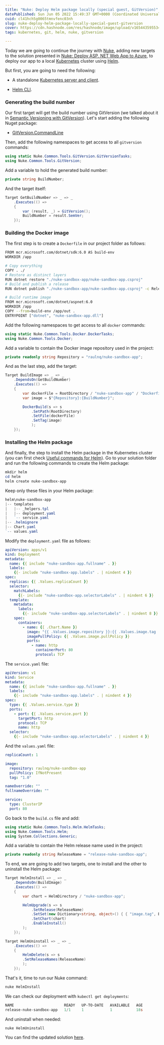 ```yaml
---
title: "Nuke: Deploy Helm package locally (special guest, GitVersion)"
datePublished: Sun Jun 05 2022 15:49:37 GMT+0000 (Coordinated Universal Time)
cuid: cl41hch5g0065tmnvfenc03nh
slug: nuke-deploy-helm-package-locally-special-guest-gitversion
cover: https://cdn.hashnode.com/res/hashnode/image/upload/v1654435955345/hJjRLqXjS.png
tags: kubernetes, git, helm, nuke, gitversion

---
```


Today we are going to continue the journey with [Nuke](https://nuke.build/), adding new targets to the solution presented in [Nuke: Deploy ASP. NET Web App to Azure](https://blog.raulnq.com/nuke-deploy-asp-net-web-app-to-azure), to deploy our app to a local [Kubernetes](https://kubernetes.io/) cluster using [Helm](https://helm.sh/).

But first, you are going to need the following:

* A standalone [Kubernetes server and client](https://docs.docker.com/desktop/kubernetes/).
    
* [Helm CLI](https://helm.sh/docs/intro/install/).
    

### Generating the build number

Our first target will get the build number using GitVersion (we talked about it in [Semantic Versioning with GitVersion](https://blog.raulnq.com/semantic-versioning-with-gitversion-gitflow)). Let's start adding the following Nuget package:

* [GitVersion.CommandLine](https://www.nuget.org/packages/GitVersion.CommandLine/)
    

Then, add the following namespaces to get access to all `gitversion` commands:

```csharp
using static Nuke.Common.Tools.GitVersion.GitVersionTasks;
using Nuke.Common.Tools.GitVersion;
```

Add a variable to hold the generated build number:

```csharp
private string BuildNumber;
```

And the target itself:

```csharp
Target GetBuildNumber => _ => _
    .Executes(() =>
    {
        var (result, _) = GitVersion();
        BuildNumber = result.SemVer;
    });
```

### Building the Docker image

The first step is to create a `Dockerfile` in our project folder as follows:

```bash
FROM mcr.microsoft.com/dotnet/sdk:6.0 AS build-env
WORKDIR /app

# Copy everything
COPY . ./
# Restore as distinct layers
RUN dotnet restore "./nuke-sandbox-app/nuke-sandbox-app.csproj"
# Build and publish a release
RUN dotnet publish "./nuke-sandbox-app/nuke-sandbox-app.csproj" -c Release -o out

# Build runtime image
FROM mcr.microsoft.com/dotnet/aspnet:6.0
WORKDIR /app
COPY --from=build-env /app/out .
ENTRYPOINT ["dotnet", "nuke-sandbox-app.dll"]
```

Add the following namespaces to get access to all `docker` commands:

```csharp
using static Nuke.Common.Tools.Docker.DockerTasks;
using Nuke.Common.Tools.Docker;
```

Add a variable to contain the Docker image repository used in the project:

```csharp
private readonly string Repository = "raulnq/nuke-sandbox-app";
```

And as the last step, add the target:

```csharp
Target BuildImage => _ => _
    .DependsOn(GetBuildNumber)
    .Executes(() =>
    {
        var dockerFile = RootDirectory / "nuke-sandbox-app" / "Dockerfile";
        var image = $"{Repository}:{BuildNumber}";

        DockerBuild(s => s
            .SetPath(RootDirectory)
            .SetFile(dockerFile)
            .SetTag(image)
            );
    });
```

### Installing the Helm package

And finally, the step to install the Helm package in the Kubernetes cluster (you can first check [Useful commands for Helm](https://blog.raulnq.com/useful-commands-for-helm)). Go to your solution folder and run the following commands to create the Helm package:

```powershell
mkdir helm
cd helm
helm create nuke-sandbox-app
```

Keep only these files in your Helm package:

```powershell
helm\nuke-sandbox-app
|-- templates
|   |-- _helpers.tpl
|   |-- deployment.yaml
|   `-- service.yaml
|-- .helmignore
|-- Chart.yaml
`-- values.yaml
```

Modify the `deployment.yaml` file as follows:

```yaml
apiVersion: apps/v1
kind: Deployment
metadata:
  name: {{ include "nuke-sandbox-app.fullname" . }}
  labels:
    {{- include "nuke-sandbox-app.labels" . | nindent 4 }}
spec:
  replicas: {{ .Values.replicaCount }}
  selector:
    matchLabels:
      {{- include "nuke-sandbox-app.selectorLabels" . | nindent 6 }}
  template:
    metadata:
      labels:
        {{- include "nuke-sandbox-app.selectorLabels" . | nindent 8 }}
    spec:
      containers:
        - name: {{ .Chart.Name }}
          image: "{{ .Values.image.repository }}:{{ .Values.image.tag | default .Chart.AppVersion }}"
          imagePullPolicy: {{ .Values.image.pullPolicy }}
          ports:
            - name: http
              containerPort: 80
              protocol: TCP
```

The `service.yaml` file:

```yaml
apiVersion: v1
kind: Service
metadata:
  name: {{ include "nuke-sandbox-app.fullname" . }}
  labels:
    {{- include "nuke-sandbox-app.labels" . | nindent 4 }}
spec:
  type: {{ .Values.service.type }}
  ports:
    - port: {{ .Values.service.port }}
      targetPort: http
      protocol: TCP
      name: http
  selector:
    {{- include "nuke-sandbox-app.selectorLabels" . | nindent 4 }}
```

And the `values.yaml` file:

```yaml
replicaCount: 1

image:
  repository: raulnq/nuke-sandbox-app
  pullPolicy: IfNotPresent
  tag: "1.0"

nameOverride: ""
fullnameOverride: ""

service:
  type: ClusterIP
  port: 80
```

Go back to the `build.cs` file and add:

```csharp
using static Nuke.Common.Tools.Helm.HelmTasks;
using Nuke.Common.Tools.Helm;
using System.Collections.Generic;
```

Add a variable to contain the Helm release name used in the project:

```csharp
private readonly string ReleaseName = "release-nuke-sandbox-app";
```

To end, we are going to add two targets, one to install and the other to uninstall the Helm package:

```csharp
Target HelmInstall => _ => _
    .DependsOn(BuildImage)
    .Executes(() =>
    {
        var chart = HelmDirectory / "nuke-sandbox-app";

        HelmUpgrade(s => s
            .SetRelease(ReleaseName)
            .SetSet(new Dictionary<string, object>() { { "image.tag", BuildNumber }, { "image.repository", Repository } })
            .SetChart(chart)
            .EnableInstall()
        );
    });

Target HelmUninstall => _ => _
    .Executes(() =>
    {
        HelmDelete(s => s
        .SetReleaseNames(ReleaseName)
        );
    });
```

That's it, time to run our Nuke command:

```powershell
nuke HelmInstall
```

We can check our deployment with `kubectl get deployments`:

```powershell
NAME                       READY   UP-TO-DATE   AVAILABLE   AGE
release-nuke-sandbox-app   1/1     1            1           18s
```

And uninstall when needed:

```powershell
nuke HelmUninstall
```

You can find the updated solution [here](https://github.com/raulnq/nuke-sandbox/tree/helm).